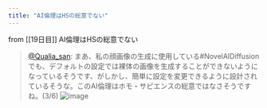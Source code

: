 ```yaml
---
title: "AI倫理はHSの総意でない"
---
```


from [[19日目]]
AI倫理はHSの総意でない
> [@Qualia_san](https://twitter.com/Qualia_san/status/1592178805875310594?s=20&t=kJii9tGR4rIPzaJmFTNOfQ): まあ、私の顔画像の生成に使用している#NovelAIDiffusion でも、デフォルトの設定では裸体の画像を生成することができないようになっているそうです、がしかし、簡単に設定を変更できるように設計されているそうな。このAI倫理はホモ・サピエンスの総意ではなさそうですね。(3/6)
> ![image](https://pbs.twimg.com/media/FhiOJs-VsAE_s_6.png)
